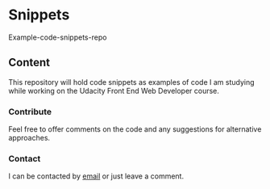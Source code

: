 # Snippets
Example-code-snippets-repo

## Content
This repository will hold code snippets as examples of code I am studying while working on the Udacity Front End Web Developer course.

### Contribute
Feel free to offer comments on the code and any suggestions for alternative approaches.

### Contact
I can be contacted by [email](mailto:sghconnolly@gmail.com) or just leave a comment.
